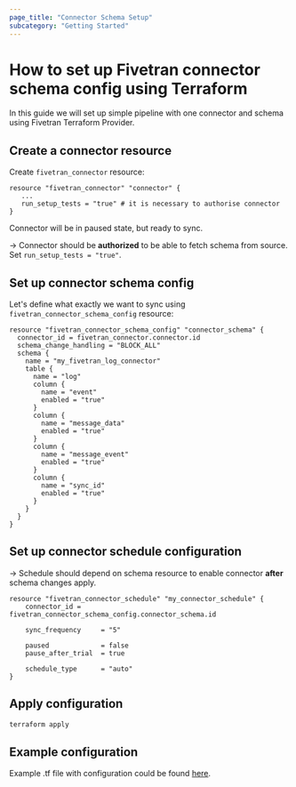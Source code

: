 ```yaml
---
page_title: "Connector Schema Setup"
subcategory: "Getting Started"
---
```


# How to set up Fivetran connector schema config using Terraform

In this guide we will set up simple pipeline with one connector and schema using Fivetran Terraform Provider. 

## Create a connector resource

Create `fivetran_connector` resource:

```hcl
resource "fivetran_connector" "connector" {
   ...
   run_setup_tests = "true" # it is necessary to authorise connector
}
```

Connector will be in paused state, but ready to sync.

-> Connector should be **authorized** to be able to fetch schema from source. Set `run_setup_tests = "true"`.

## Set up connector schema config

Let's define what exactly we want to sync using `fivetran_connector_schema_config` resource:

```hcl
resource "fivetran_connector_schema_config" "connector_schema" {
  connector_id = fivetran_connector.connector.id
  schema_change_handling = "BLOCK_ALL"
  schema {
    name = "my_fivetran_log_connector"
    table {
      name = "log"
      column {
        name = "event"
        enabled = "true"
      }
      column {
        name = "message_data"
        enabled = "true"
      }
      column {
        name = "message_event"
        enabled = "true"
      }
      column {
        name = "sync_id"
        enabled = "true"
      }
    }
  }
}
```

## Set up connector schedule configuration

-> Schedule should depend on schema resource to enable connector **after** schema changes apply.

```hcl
resource "fivetran_connector_schedule" "my_connector_schedule" {
    connector_id = fivetran_connector_schema_config.connector_schema.id

    sync_frequency     = "5"

    paused             = false
    pause_after_trial  = true

    schedule_type      = "auto"
}
```

## Apply configuration

```bash
terraform apply
```

## Example configuration

Example .tf file with configuration could be found [here](https://github.com/fivetran/terraform-provider-fivetran/tree/main/config-examples/connector_schema_setup.tf).